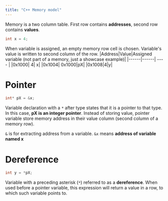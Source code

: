 ```yaml
---
title: "C++ Memory model"
---
```


Memory is a two column table. First row contains **addresses**, second row contains **values**.

```C++
int x = 4;
```

When variable is assigned, an empty memory row cell is chosen. Variable's value is written to
second column of the row.
|Address|Value|Assigned variable (not part of a memory, just a showcase example)|
|------|------| ---- |
|0x1000| 4| x|
|0x1004| 0x1000|pX|
|0x1008|4|y|

# Pointer

```C++
int* pX = &x;
```

Variable declaration with a `*` after type states that it is a pointer to that type. In this
case, **pX is an integer pointer**. Instead of storing value, pointer variable store memory address
in their value column (second column of a memory row).

`&` is for extracting address from a variable. `&x` means **address of variable named x**

# Dereference

```C++
int y = *pX;
```

Variable with a preceding asterisk (`*`) referred to as a **dereference**. When used before a
pointer variable, this expression will return a value in a row, to which such variable points to.